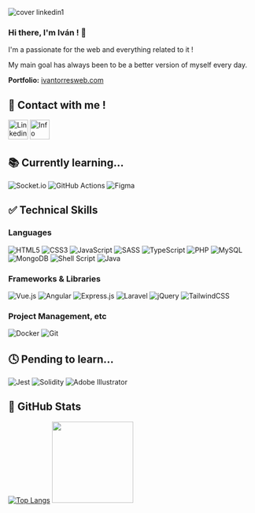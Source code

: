 ![cover linkedin1](https://user-images.githubusercontent.com/72036570/145439470-910ce7b2-4b14-43ca-8507-d0f2e9dc4350.jpg)

### Hi there, I'm Iván ! 👋
I'm a passionate for the web and everything related to it !

My main goal has always been to be a better version of myself every day.

**Portfolio:** [ivantorresweb.com](https://www.ivantorresweb.com)

## :pushpin: Contact with me !

[<img src="https://upload.wikimedia.org/wikipedia/commons/thumb/e/e9/Linkedin_icon.svg/1024px-Linkedin_icon.svg.png" alt="Linkedin link" width="40" height="40">](https://www.linkedin.com/in/ivan-torres-garcia/)
[<img src="https://user-images.githubusercontent.com/72036570/145469823-d223dde5-3afa-4d2e-94b9-045db0d4e470.png" alt="Info Jobs link" width="40" height="40">](https://www.infojobs.net/ivan-torres-garcia.prf)

## :books: Currently learning...
![Socket.io](https://img.shields.io/badge/Socket.io-black?style=for-the-badge&logo=socket.io&badgeColor=010101)
![GitHub Actions](https://img.shields.io/badge/githubactions-%232671E5.svg?style=for-the-badge&logo=githubactions&logoColor=white)
![Figma](https://img.shields.io/badge/figma-%23F24E1E.svg?style=for-the-badge&logo=figma&logoColor=white)

## :white_check_mark: Technical Skills
### Languages
![HTML5](https://img.shields.io/badge/html5-%23E34F26.svg?style=for-the-badge&logo=html5&logoColor=white)
![CSS3](https://img.shields.io/badge/css3-%231572B6.svg?style=for-the-badge&logo=css3&logoColor=white)
![JavaScript](https://img.shields.io/badge/javascript-%23323330.svg?style=for-the-badge&logo=javascript&logoColor=%23F7DF1E)
![SASS](https://img.shields.io/badge/SASS-hotpink.svg?style=for-the-badge&logo=SASS&logoColor=white)
![TypeScript](https://img.shields.io/badge/typescript-%23007ACC.svg?style=for-the-badge&logo=typescript&logoColor=white)
![PHP](https://img.shields.io/badge/php-%23777BB4.svg?style=for-the-badge&logo=php&logoColor=white)
![MySQL](https://img.shields.io/badge/mysql-%2300f.svg?style=for-the-badge&logo=mysql&logoColor=white)
![MongoDB](https://img.shields.io/badge/MongoDB-%234ea94b.svg?style=for-the-badge&logo=mongodb&logoColor=white)
![Shell Script](https://img.shields.io/badge/shell_script-%23121011.svg?style=for-the-badge&logo=gnu-bash&logoColor=white)
![Java](https://img.shields.io/badge/java-%23ED8B00.svg?style=for-the-badge&logo=java&logoColor=white)

### Frameworks & Libraries
![Vue.js](https://img.shields.io/badge/vuejs-%2335495e.svg?style=for-the-badge&logo=vuedotjs&logoColor=%234FC08D)
![Angular](https://img.shields.io/badge/angular-%23DD0031.svg?style=for-the-badge&logo=angular&logoColor=white)
![Express.js](https://img.shields.io/badge/express.js-%23404d59.svg?style=for-the-badge&logo=express&logoColor=%2361DAFB)
![Laravel](https://img.shields.io/badge/laravel-%23FF2D20.svg?style=for-the-badge&logo=laravel&logoColor=white)
![jQuery](https://img.shields.io/badge/jquery-%230769AD.svg?style=for-the-badge&logo=jquery&logoColor=white)
![TailwindCSS](https://img.shields.io/badge/tailwindcss-%2338B2AC.svg?style=for-the-badge&logo=tailwind-css&logoColor=white)

### Project Management, etc
![Docker](https://img.shields.io/badge/docker-%230db7ed.svg?style=for-the-badge&logo=docker&logoColor=white)
![Git](https://img.shields.io/badge/git-%23F05033.svg?style=for-the-badge&logo=git&logoColor=white)

## :clock4: Pending to learn...
![Jest](https://img.shields.io/badge/-jest-%23C21325?style=for-the-badge&logo=jest&logoColor=white)
![Solidity](https://img.shields.io/badge/Solidity-%23363636.svg?style=for-the-badge&logo=solidity&logoColor=white)
![Adobe Illustrator](https://img.shields.io/badge/adobeillustrator-%23FF9A00.svg?style=for-the-badge&logo=adobeillustrator&logoColor=white)

## :mag_right: GitHub Stats
[![Top Langs](https://github-readme-stats.vercel.app/api/top-langs/?username=IvaanTorres&layout=compact)](https://github.com/IvaanTorres)
<img height="165em" src="https://github-readme-stats.vercel.app/api?username=IvaanTorres&show_icons=true&hide_border=true&&count_private=true&include_all_commits=true" />
